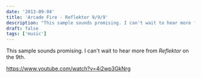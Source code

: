 ```yaml
---
date: '2013-09-04'
title: 'Arcade Fire - Reflektor 9/9/9'
description: "This sample sounds promising. I can't wait to hear more from Reflektor on the 9th."
draft: false
tags: ['music']
---
```


This sample sounds promising. I can't wait to hear more from _Reflektor_ on the 9th.<!-- excerpt -->

<https://www.youtube.com/watch?v=4i2wp3GkNrg>

